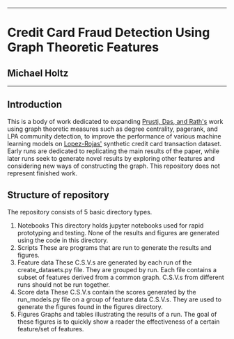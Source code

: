 ____________
# Credit Card Fraud Detection Using Graph Theoretic Features
## Michael Holtz
____________
## Introduction
This is a body of work dedicated to expanding [Prusti, Das, and Rath's](https://link.springer.com/article/10.1007/s13369-021-05682-9) work using graph theoretic measures such as degree centrality, pagerank, and LPA community detection, to improve the performance of various machine learning models on [Lopez-Rojas'](https://www.researchgate.net/publication/265736405_BankSim_A_Bank_Payment_Simulation_for_Fraud_Detection_Research) synthetic credit card transaction dataset. Early runs are dedicated to replicating the main results of the paper, while later runs seek to generate novel results by exploring other features and considering new ways of constructing the graph. This repository does not represent finished work. 

## Structure of repository
The repository consists of 5 basic directory types.  
1.  Notebooks
    This directory holds jupyter notebooks used for rapid prototyping and testing. None of the results and figures are generated using the code in this directory.
2.  Scripts 
    These are programs that are run to generate the results and figures. 
3. Feature data
    These C.S.V.s are generated by each run of the create_datasets.py file. They are grouped by run. Each file contains a subset of features derived from a common graph. C.S.V.s from different runs should not be run together. 
4. Score data
    These C.S.V.s contain the scores generated by the run_models.py file on a group of feature data C.S.V.s. They are used to generate the figures found in the figures directory.
5.  Figures
    Graphs and tables illustrating the results of a run. The goal of these figures is to quickly show a reader the effectiveness of a certain feature/set of features. 
